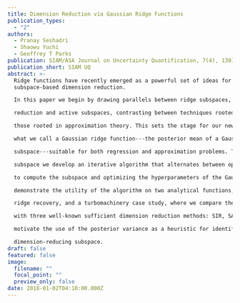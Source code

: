 ```yaml
---
title: Dimension Reduction via Gaussian Ridge Functions
publication_types:
  - "2"
authors:
  - Pranay Seshadri
  - Shaowu Yuchi
  - Geoffrey T Parks
publication: SIAM/ASA Journal on Uncertainty Quantification, 7(4), 1301-1322.
publication_short: SIAM UQ
abstract: >-
  Ridge functions have recently emerged as a powerful set of ideas for
  subspace-based dimension reduction.

  In this paper we begin by drawing parallels between ridge subspaces, sufficient dimension

  reduction and active subspaces, contrasting between techniques rooted in statistical regression and

  those rooted in approximation theory. This sets the stage for our new algorithm that approximates

  what we call a Gaussian ridge function---the posterior mean of a Gaussian process on a dimension reducing

  subspace---suitable for both regression and approximation problems. To compute this

  subspace we develop an iterative algorithm that alternates between optimizing over the Stiefel manifold

  to compute the subspace and optimizing the hyperparameters of the Gaussian process. We

  demonstrate the utility of the algorithm on two analytical functions, where we obtain near exact

  ridge recovery, and a turbomachinery case study, where we compare the efficacy of our approach

  with three well-known sufficient dimension reduction methods: SIR, SAVE, and CR. The comparisons

  motivate the use of the posterior variance as a heuristic for identifying the suitability of a

  dimension-reducing subspace.
draft: false
featured: false
image:
  filename: ""
  focal_point: ""
  preview_only: false
date: 2018-01-02T04:10:00.000Z
---
```

